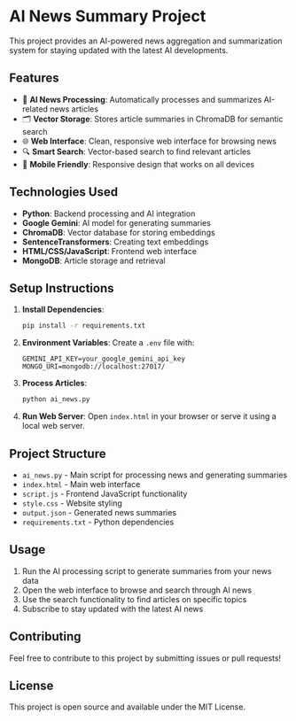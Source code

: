# AI News Summary Project

This project provides an AI-powered news aggregation and summarization system for staying updated with the latest AI developments.

## Features

- 🤖 **AI News Processing**: Automatically processes and summarizes AI-related news articles
- 🗂️ **Vector Storage**: Stores article summaries in ChromaDB for semantic search
- 🌐 **Web Interface**: Clean, responsive web interface for browsing news
- 🔍 **Smart Search**: Vector-based search to find relevant articles
- 📱 **Mobile Friendly**: Responsive design that works on all devices

## Technologies Used

- **Python**: Backend processing and AI integration
- **Google Gemini**: AI model for generating summaries
- **ChromaDB**: Vector database for storing embeddings
- **SentenceTransformers**: Creating text embeddings
- **HTML/CSS/JavaScript**: Frontend web interface
- **MongoDB**: Article storage and retrieval

## Setup Instructions

1. **Install Dependencies**:
   ```bash
   pip install -r requirements.txt
   ```

2. **Environment Variables**:
   Create a `.env` file with:
   ```
   GEMINI_API_KEY=your_google_gemini_api_key
   MONGO_URI=mongodb://localhost:27017/
   ```

3. **Process Articles**:
   ```bash
   python ai_news.py
   ```

4. **Run Web Server**:
   Open `index.html` in your browser or serve it using a local web server.

## Project Structure

- `ai_news.py` - Main script for processing news and generating summaries
- `index.html` - Main web interface
- `script.js` - Frontend JavaScript functionality
- `style.css` - Website styling
- `output.json` - Generated news summaries
- `requirements.txt` - Python dependencies

## Usage

1. Run the AI processing script to generate summaries from your news data
2. Open the web interface to browse and search through AI news
3. Use the search functionality to find articles on specific topics
4. Subscribe to stay updated with the latest AI news

## Contributing

Feel free to contribute to this project by submitting issues or pull requests!

## License

This project is open source and available under the MIT License.
